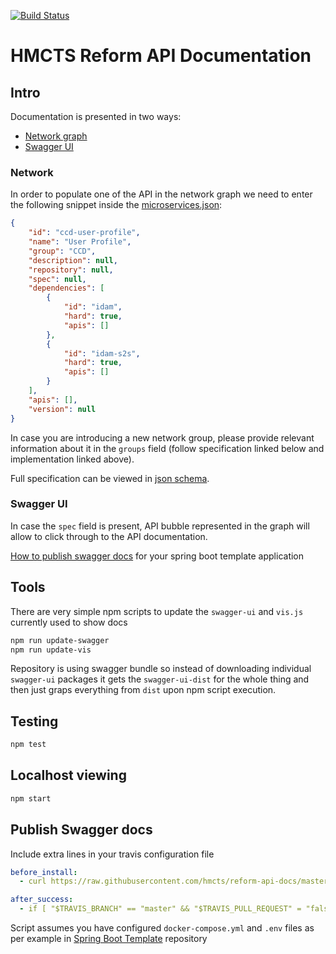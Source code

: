 [![Build Status](https://travis-ci.org/hmcts/reform-api-docs.svg?branch=master)](https://travis-ci.org/hmcts/reform-api-docs)

# HMCTS Reform API Documentation

## Intro

Documentation is presented in two ways:

- [Network graph](#network)
- [Swagger UI](#swagger-ui)

### Network

In order to populate one of the API in the network graph we need to enter the following snippet inside the [microservices.json](docs/microservices.json):

```json
{
    "id": "ccd-user-profile",
    "name": "User Profile",
    "group": "CCD",
    "description": null,
    "repository": null,
    "spec": null,
    "dependencies": [
        {
            "id": "idam",
            "hard": true,
            "apis": []
        },
        {
            "id": "idam-s2s",
            "hard": true,
            "apis": []
        }
    ],
    "apis": [],
    "version": null
}
```

In case you are introducing a new network group, please provide relevant information about it in the `groups` field (follow specification linked below and implementation linked above).

Full specification can be viewed in [json schema](microservices-schema.json).

### Swagger UI

In case the `spec` field is present, API bubble represented in the graph will allow to click through to the API documentation.

[How to publish swagger docs](#publish-swagger-docs) for your spring boot template application

## Tools

There are very simple npm scripts to update the `swagger-ui` and `vis.js` currently used to show docs

```bash
npm run update-swagger
npm run update-vis
```

Repository is using swagger bundle so instead of downloading individual `swagger-ui` packages it gets the `swagger-ui-dist` for the whole thing and then just graps everything from `dist` upon npm script execution.

## Testing

```bash
npm test
```

## Localhost viewing

```bash
npm start
```

## Publish Swagger docs

Include extra lines in your travis configuration file

```yaml
before_install:
  - curl https://raw.githubusercontent.com/hmcts/reform-api-docs/master/bin/publish-swagger-docs.sh > publish-swagger-docs.sh

after_success:
  - if [ "$TRAVIS_BRANCH" == "master" && "$TRAVIS_PULL_REQUEST" = "false" ]; ./publish-swagger-docs.sh; fi
```

Script assumes you have configured `docker-compose.yml` and `.env` files as per example in [Spring Boot Template](https://github.com/hmcts/spring-boot-template) repository
